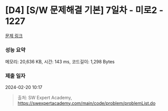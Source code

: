 # [D4] [S/W 문제해결 기본] 7일차 - 미로2 - 1227 

[문제 링크](https://swexpertacademy.com/main/code/problem/problemDetail.do?contestProbId=AV14wL9KAGkCFAYD) 

### 성능 요약

메모리: 20,636 KB, 시간: 143 ms, 코드길이: 1,298 Bytes

### 제출 일자

2024-02-20 10:17



> 출처: SW Expert Academy, https://swexpertacademy.com/main/code/problem/problemList.do